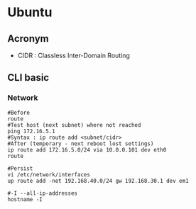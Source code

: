 # Ubuntu

## Acronym
* CIDR :  Classless Inter-Domain Routing

## CLI basic
### Network
````Batch
#Before
route
#Test host (next subnet) where not reached
ping 172.16.5.1
#Syntax : ip route add <subnet/cidr>
#After (temporary - next reboot lost settings)
ip route add 172.16.5.0/24 via 10.0.0.101 dev eth0
route
````

````Batch
#Persist
vi /etc/network/interfaces
up route add -net 192.168.40.0/24 gw 192.168.30.1 dev em1
````

````Batch
#-I --all-ip-addresses
hostname -I
````

